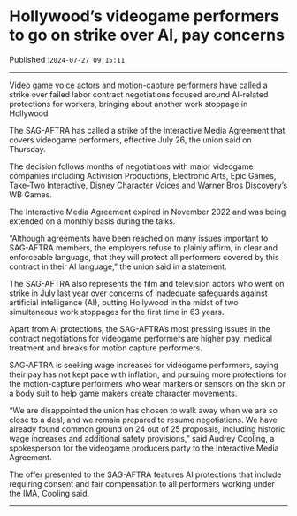 # Hollywood’s videogame performers to go on strike over AI, pay concerns

Published :`2024-07-27 09:15:11`

---

Video game voice actors and motion-capture performers have called a strike over failed labor contract negotiations focused around AI-related protections for workers, bringing about another work stoppage in Hollywood.

The SAG-AFTRA has called a strike of the Interactive Media Agreement that covers videogame performers, effective July 26, the union said on Thursday.

The decision follows months of negotiations with major videogame companies including Activision Productions, Electronic Arts, Epic Games, Take-Two Interactive, Disney Character Voices and Warner Bros Discovery’s WB Games.

The Interactive Media Agreement expired in November 2022 and was being extended on a monthly basis during the talks.

“Although agreements have been reached on many issues important to SAG-AFTRA members, the employers refuse to plainly affirm, in clear and enforceable language, that they will protect all performers covered by this contract in their AI language,” the union said in a statement.

The SAG-AFTRA also represents the film and television actors who went on strike in July last year over concerns of inadequate safeguards against artificial intelligence (AI), putting Hollywood in the midst of two simultaneous work stoppages for the first time in 63 years.

Apart from AI protections, the SAG-AFTRA’s most pressing issues in the contract negotiations for videogame performers are higher pay, medical treatment and breaks for motion capture performers.

SAG-AFTRA is seeking wage increases for videogame performers, saying their pay has not kept pace with inflation, and pursuing more protections for the motion-capture performers who wear markers or sensors on the skin or a body suit to help game makers create character movements.

“We are disappointed the union has chosen to walk away when we are so close to a deal, and we remain prepared to resume negotiations. We have already found common ground on 24 out of 25 proposals, including historic wage increases and additional safety provisions,” said Audrey Cooling, a spokesperson for the videogame producers party to the Interactive Media Agreement.

The offer presented to the SAG-AFTRA features AI protections that include requiring consent and fair compensation to all performers working under the IMA, Cooling said.

---

